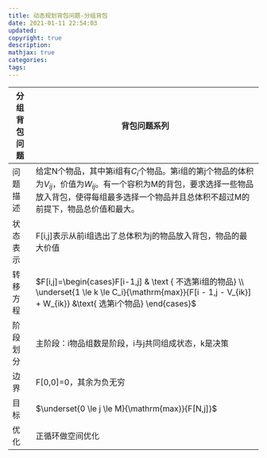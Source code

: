 ```yaml
---
title: 动态规划背包问题-分组背包
date: 2021-01-11 22:54:03
updated:
copyright: true
description: 
mathjax: true
categories:
tags: 
---
```

|  分组背包问题  |背包问题系列 |
|  ----  | ----  |
| 问题描述   | 给定N个物品，其中第i组有$C_i$个物品。第i组的第j个物品的体积为$V_{ij}$，价值为$W_{ij}$。有一个容积为M的背包，要求选择一些物品放入背包，使得每组最多选择一个物品并且总体积不超过M的前提下，物品总价值和最大。|
| 状态表示  |F[i,j]表示从前i组选出了总体积为j的物品放入背包，物品的最大价值|
| 转移方程  |$F[i,j]=\begin{cases}F[i-1,j] & \text { 不选第i组的物品} \\ \underset{1 \le k \le C_i}{\mathrm{max}}{F[i - 1,j - V_{ik}] + W_{ik}} &\text{ 选第i个物品} \end{cases}$|
| 阶段划分 | 主阶段：i物品组数是阶段，i与j共同组成状态，k是决策|
| 边界  | F[0,0]=0，其余为负无穷|
| 目标  | $\underset{0 \le j \le M}{\mathrm{max}}{F[N,j]}$|
| 优化  | 正循环做空间优化|
